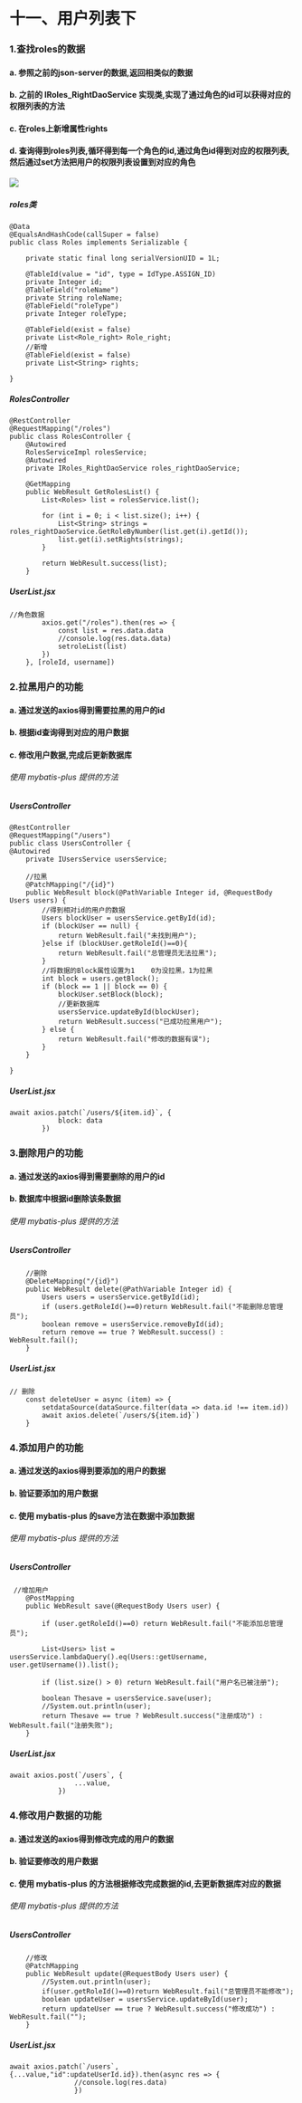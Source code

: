 # 十一、用户列表下

### 1.查找roles的数据

#### a. 参照之前的json-server的数据,返回相类似的数据

#### b. 之前的 IRoles_RightDaoService 实现类,实现了通过角色的id可以获得对应的权限列表的方法

#### c. 在roles上新增属性rights

#### d. 查询得到roles列表,循环得到每一个角色的id,通过角色id得到对应的权限列表,然后通过set方法把用户的权限列表设置到对应的角色

![](https://github.com/warrenlucky/zerostart/blob/main/%E5%90%B4%E6%9D%B0%E6%9C%97/%E5%90%8E%E7%AB%AF/%E5%9B%BE%E7%89%87/roles.png)

##### roles类

````
@Data
@EqualsAndHashCode(callSuper = false)
public class Roles implements Serializable {

    private static final long serialVersionUID = 1L;

    @TableId(value = "id", type = IdType.ASSIGN_ID)
    private Integer id;
    @TableField("roleName")
    private String roleName;
    @TableField("roleType")
    private Integer roleType;

    @TableField(exist = false)
    private List<Role_right> Role_right;
    //新增
    @TableField(exist = false)
    private List<String> rights;

}
````

##### RolesController

```
@RestController
@RequestMapping("/roles")
public class RolesController {
    @Autowired
    RolesServiceImpl rolesService;
    @Autowired
    private IRoles_RightDaoService roles_rightDaoService;

    @GetMapping
    public WebResult GetRolesList() {
        List<Roles> list = rolesService.list();

        for (int i = 0; i < list.size(); i++) {
            List<String> strings = roles_rightDaoService.GetRoleByNumber(list.get(i).getId());
            list.get(i).setRights(strings);
        }

        return WebResult.success(list);
    }
```

##### UserList.jsx

```
//角色数据
        axios.get("/roles").then(res => {
            const list = res.data.data
            //console.log(res.data.data)
            setroleList(list)
        })
    }, [roleId, username])
```

### 2.拉黑用户的功能

#### a. 通过发送的axios得到需要拉黑的用户的id

#### b. 根据id查询得到对应的用户数据

#### c. 修改用户数据,完成后更新数据库

###### 使用 mybatis-plus 提供的方法

##### UsersController

```
@RestController
@RequestMapping("/users")
public class UsersController {
@Autowired
    private IUsersService usersService;
    
    //拉黑
    @PatchMapping("/{id}")
    public WebResult block(@PathVariable Integer id, @RequestBody Users users) {
        //得到相对id的用户的数据
        Users blockUser = usersService.getById(id);
        if (blockUser == null) {
            return WebResult.fail("未找到用户");
        }else if (blockUser.getRoleId()==0){
            return WebResult.fail("总管理员无法拉黑");
        }
        //将数据的Block属性设置为1    0为没拉黑，1为拉黑
        int block = users.getBlock();
        if (block == 1 || block == 0) {
            blockUser.setBlock(block);
            //更新数据库
            usersService.updateById(blockUser);
            return WebResult.success("已成功拉黑用户");
        } else {
            return WebResult.fail("修改的数据有误");
        }
    }

}

```

##### UserList.jsx

```
await axios.patch(`/users/${item.id}`, {
            block: data
        })
```

### 3.删除用户的功能

#### a. 通过发送的axios得到需要删除的用户的id

#### b. 数据库中根据id删除该条数据

###### 使用 mybatis-plus 提供的方法

##### UsersController

```
    //删除
    @DeleteMapping("/{id}")
    public WebResult delete(@PathVariable Integer id) {
        Users users = usersService.getById(id);
        if (users.getRoleId()==0)return WebResult.fail("不能删除总管理员");
        boolean remove = usersService.removeById(id);
        return remove == true ? WebResult.success() : WebResult.fail();
    }
```

##### UserList.jsx

```
// 删除
    const deleteUser = async (item) => {
        setdataSource(dataSource.filter(data => data.id !== item.id))
        await axios.delete(`/users/${item.id}`)
    }
```

### 4.添加用户的功能

#### a. 通过发送的axios得到要添加的用户的数据

#### b. 验证要添加的用户数据

#### c. 使用 mybatis-plus 的save方法在数据中添加数据

###### 使用 mybatis-plus 提供的方法

##### UsersController

```   
 //增加用户
    @PostMapping
    public WebResult save(@RequestBody Users user) {

        if (user.getRoleId()==0) return WebResult.fail("不能添加总管理员");

        List<Users> list = usersService.lambdaQuery().eq(Users::getUsername, user.getUsername()).list();

        if (list.size() > 0) return WebResult.fail("用户名已被注册");

        boolean Thesave = usersService.save(user);
        //System.out.println(user);
        return Thesave == true ? WebResult.success("注册成功") : WebResult.fail("注册失败");
    }
 ```

##### UserList.jsx

```
await axios.post(`/users`, {
                ...value,
            })
```

### 4.修改用户数据的功能

#### a. 通过发送的axios得到修改完成的用户的数据

#### b. 验证要修改的用户数据

#### c. 使用 mybatis-plus 的方法根据修改完成数据的id,去更新数据库对应的数据

###### 使用 mybatis-plus 提供的方法

##### UsersController

```
    //修改
    @PatchMapping
    public WebResult update(@RequestBody Users user) {
        //System.out.println(user);
        if(user.getRoleId()==0)return WebResult.fail("总管理员不能修改");
        boolean updateUser = usersService.updateById(user);
        return updateUser == true ? WebResult.success("修改成功") : WebResult.fail("");
    }
```

##### UserList.jsx

```
await axios.patch(`/users`, {...value,"id":updateUserId.id}).then(async res => {
                //console.log(res.data)
                })
```
